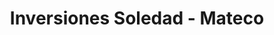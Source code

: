 ---
title: "Inversiones Soledad - Mateco"
url: /san-jeronimo-de-tunan/inversiones-soledad-mateco/
shop: Baustoffe
---